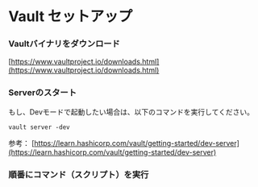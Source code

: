 # Vault セットアップ

### Vaultバイナリをダウンロード

[https://www.vaultproject.io/downloads.html](https://www.vaultproject.io/downloads.html)

### Serverのスタート

もし、Devモードで起動したい場合は、以下のコマンドを実行してください。

```
vault server -dev
```

参考：
[https://learn.hashicorp.com/vault/getting-started/dev-server](https://learn.hashicorp.com/vault/getting-started/dev-server)

### 順番にコマンド（スクリプト）を実行



